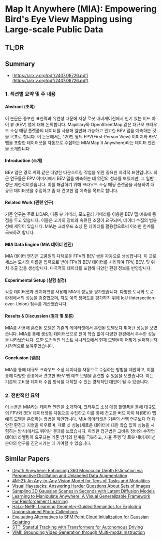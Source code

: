 # Map It Anywhere (MIA): Empowering Bird's Eye View Mapping using Large-scale Public Data
## TL;DR
## Summary
- [https://arxiv.org/pdf/2407.08726.pdf](https://arxiv.org/pdf/2407.08726.pdf)

### 1. 섹션별 요약 및 주 내용

#### Abstract (초록)
이 논문은 풍부한 표현력과 유연성 때문에 지상 로봇 내비게이션에서 인기 있는 버드 아이 뷰 (BEV) 맵에 대해 논의합니다. Mapillary와 OpenStreetMap 같은 대규모 크라우드 소싱 매핑 플랫폼의 데이터를 사용해 일반화 가능하고 견고한 BEV 맵을 예측하는 것을 목표로 합니다. 이 논문에서는 120만 쌍의 FPV(First-Person View) 이미지와 BEV 맵을 포함한 데이터셋을 자동으로 수집하는 MIA(Map It Anywhere)라는 데이터 엔진을 소개합니다.

#### Introduction (소개)
BEV 맵은 경로 계획 같은 다양한 다운스트림 작업을 위한 중요한 지각적 표현입니다. 최근 연구들은 FPV 이미지에서 BEV 맵을 예측하는 데 약간의 성과를 보였지만, 그 일반성은 제한적이었습니다. 이를 해결하기 위해 크라우드 소싱 매핑 플랫폼을 사용하여 대규모 데이터셋을 수집하고 좀 더 견고한 맵 예측을 목표로 합니다.

#### Related Work (관련 연구)
기존 연구는 주로 LiDAR, 다중 뷰 카메라, 모노큘러 카메라를 이용한 BEV 맵 예측에 중점을 두고 있습니다. 이들은 고가의 장비와 숙련된 조정이 요구되며, 데이터 수집의 범용성에 제약이 있습니다. MIA는 크라우드 소싱 된 데이터를 활용함으로써 이러한 한계를 극복하려 합니다.

#### MIA Data Engine (MIA 데이터 엔진)
MIA 데이터 엔진은 고품질의 다채로운 FPV와 BEV 쌍을 자동으로 생성합니다. 이 프로세스는 도시의 이름을 입력으로 받아 FPV와 BEV 데이터를 처리하여 FPV, BEV, 및 위치 추출 값을 생성합니다. 다국적의 데이터를 포함해 다양한 환경 정보를 반영합니다.

#### Experimental Setup (실험 설정)
각종 데이터셋과 벤치마크를 사용해 MIA의 성능을 평가했습니다. 다양한 도시와 도로 환경에서의 성능을 검증했으며, 지도 예측 정확도를 평가하기 위해 IoU (Intersection-over-Union) 점수를 계산했습니다.

#### Results & Discussion (결과 및 토론)
MIA를 사용해 훈련된 모델은 기존의 데이터셋에서 훈련된 모델보다 뛰어난 성능을 보였습니다. MIA를 통해 생성된 데이터셋으로 전이 학습 없이 다양한 환경에서 우수한 성능을 나타냈습니다. 또한 도전적인 테스트 시나리오에서 현재 모델들이 어떻게 실패하는지 시각적으로 보여주었습니다.

#### Conclusion (결론)
MIA를 통해 대규모 크라우드 소싱 데이터를 자동으로 수집하는 방법을 제안하고, 이를 통해 다양한 환경에서 견고한 BEV 맵 예측 모델을 훈련할 수 있음을 보였습니다. 이는 기존의 고비용 데이터 수집 방식을 대체할 수 있는 경제적인 대안이 될 수 있습니다.

### 2. 전반적인 요약

이 논문은 MIA라는 데이터 엔진을 소개하여, 크라우드 소싱 매핑 플랫폼을 통해 대규모의 FPV와 BEV 데이터셋을 자동으로 수집하고 이를 통해 견고한 버드 아이 뷰(BEV) 맵 예측 모델을 훈련하는 방법을 제안합니다. MIA 데이터셋은 기존의 선행 연구보다 더 다양한 환경과 지형을 아우르며, 제로 샷 성능(새로운 데이터에 대한 학습 없이 성능을 시험하는 방식)에서도 뛰어난 결과를 보였습니다. 이러한 접근법은 고비용 장비와 수작업 데이터 라벨링이 요구되는 기존 방식의 한계를 극복하고, 자율 주행 및 로봇 내비게이션 분야의 연구를 진전시키는 데 기여할 수 있습니다.

   

## Similar Papers
- [Depth Anywhere: Enhancing 360 Monocular Depth Estimation via Perspective Distillation and Unlabeled Data Augmentation](2406.12849.md)
- [4M-21: An Any-to-Any Vision Model for Tens of Tasks and Modalities](2406.09406.md)
- [Visual Haystacks: Answering Harder Questions About Sets of Images](2407.13766.md)
- [Sampling 3D Gaussian Scenes in Seconds with Latent Diffusion Models](2406.13099.md)
- [Learning to Manipulate Anywhere: A Visual Generalizable Framework For Reinforcement Learning](2407.15815.md)
- [HaLo-NeRF: Learning Geometry-Guided Semantics for Exploring Unconstrained Photo Collections](2404.16845.md)
- [Evaluating Alternatives to SFM Point Cloud Initialization for Gaussian Splatting](2404.12547.md)
- [STT: Stateful Tracking with Transformers for Autonomous Driving](2405.00236.md)
- [VIMI: Grounding Video Generation through Multi-modal Instruction](2407.06304.md)
